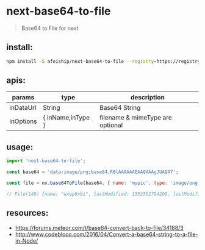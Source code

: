 # next-base64-to-file
> Base64 to File for next

## install:
```bash
npm install -S afeiship/next-base64-to-file --registry=https://registry.npm.taobao.org
```

## apis:
| params    | type            | description                      |
|-----------|-----------------|----------------------------------|
| inDataUrl | String          | Base64 String                    |
| inOptions | { inName,inType } | filename & mimeType are optional |

## usage:
```js
import 'next-base64-to-file';

const base64 = 'data:image/png;base64,R0lAAAAAAEAAQAAAgJUAQA7';

const file = nx.base64ToFile(base64, { name: 'mypic', type: 'image/png' });

// File(149) {name: "wxep6xbi", lastModified: 1552352794209, lastModifiedDate: Tue Mar 12 2019 09:06:34 GMT+0800 (China Standard Time), type: "image/png", webkitRelativePath: "", size: 149, …}
```


## resources:
- https://forums.meteor.com/t/base64-convert-back-to-file/34188/3
- http://www.codeblocq.com/2016/04/Convert-a-base64-string-to-a-file-in-Node/
